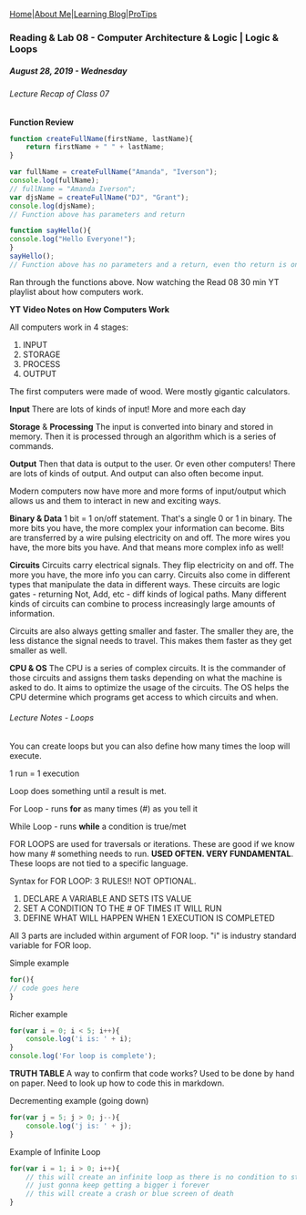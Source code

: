 [Home](/)|[About Me](aboutme)|[Learning Blog](learningblog)|[ProTips](tips.a)

### Reading & Lab 08 - Computer Architecture & Logic | Logic & Loops
##### August 28, 2019 - Wednesday

###### Lecture Recap of Class 07

**Function Review**

```javascript
function createFullName(firstName, lastName){
    return firstName + " " + lastName;
}

var fullName = createFullName("Amanda", "Iverson");
console.log(fullName);
// fullName = "Amanda Iverson";
var djsName = createFullName("DJ", "Grant");
console.log(djsName);
// Function above has parameters and return

function sayHello(){
console.log("Hello Everyone!");
}
sayHello();
// Function above has no parameters and a return, even tho return is only in the console
```

Ran through the functions above. Now watching the Read 08 30 min YT playlist about how computers work.

**YT Video Notes on How Computers Work**

All computers work in 4 stages:
1. INPUT
2. STORAGE
3. PROCESS
4. OUTPUT

The first computers were made of wood. Were mostly gigantic calculators.

**Input** There are lots of kinds of input! More and more each day

**Storage** & **Processing** The input is converted into binary and stored in memory. Then it is processed through an algorithm which is a series of commands. 

**Output** Then that data is output to the user. Or even other computers! There are lots of kinds of output. And output can also often become input.

Modern computers now have more and more forms of input/output which allows us and them to interact in new and exciting ways.

**Binary & Data** 1 bit = 1 on/off statement. That's a single 0 or 1 in binary. The more bits you have, the more complex your information can become. Bits are transferred by a wire pulsing electricity on and off. The more wires you have, the more bits you have. And that means more complex info as well!

**Circuits** Circuits carry electrical signals. They flip electricity on and off. The more you have, the more info you can carry. Circuits also come in different types that manipulate the data in different ways. These circuits are logic gates - returning Not, Add, etc - diff kinds of logical paths. Many different kinds of circuits can combine to process increasingly large amounts of information. 

Circuits are also always getting smaller and faster. The smaller they are, the less distance the signal needs to travel. This makes them faster as they get smaller as well. 

**CPU & OS** The CPU is a series of complex circuits. It is the commander of those circuits and assigns them tasks depending on what the machine is asked to do. It aims to optimize the usage of the circuits. The OS helps the CPU determine which programs get access to which circuits and when. 

###### Lecture Notes - Loops

You can create loops but you can also define how many times the loop will execute. 

1 run = 1 execution

Loop does something until a result is met.

For Loop - runs **for** as many times (#) as you tell it

While Loop - runs **while** a condition is true/met

FOR LOOPS are used for traversals or iterations. These are good if we know how many # something needs to run. **USED OFTEN. VERY FUNDAMENTAL**. These loops are not tied to a specific language.

Syntax for FOR LOOP:
3 RULES!! NOT OPTIONAL.
1. DECLARE A VARIABLE AND SETS ITS VALUE
2. SET A CONDITION TO THE # OF TIMES IT WILL RUN
3. DEFINE WHAT WILL HAPPEN WHEN 1 EXECUTION IS COMPLETED

All 3 parts are included within argument of FOR loop. "i" is industry standard variable for FOR loop.

Simple example
```javascript
for(){
// code goes here
}
```
Richer example
```javascript
for(var i = 0; i < 5; i++){
    console.log('i is: ' + i);
}
console.log('For loop is complete');
```
**TRUTH TABLE** A way to confirm that code works? Used to be done by hand on paper. Need to look up how to code this in markdown. 

Decrementing example (going down)
```javascript
for(var j = 5; j > 0; j--){
    console.log('j is: ' + j);
}
```

Example of Infinite Loop
```javascript
for(var i = 1; i > 0; i++){
    // this will create an infinite loop as there is no condition to stop it
    // just gonna keep getting a bigger i forever
    // this will create a crash or blue screen of death
}
```




